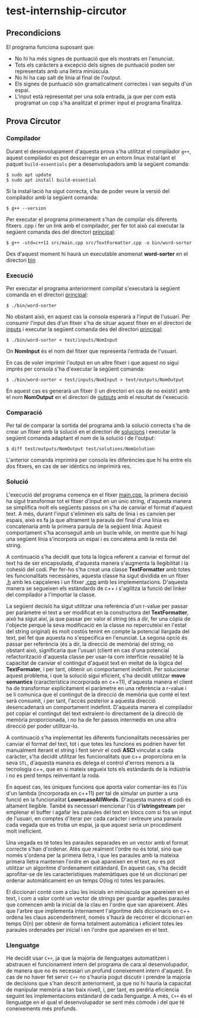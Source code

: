 # test-internship-circutor

## Precondicions

El programa funciona suposant que:

- No hi ha més signes de puntuació que els mostrats en l'enunciat.
- Tots els caràcters a excepció dels signes de puntuació poden ser representats amb una lletra minúscula.
- No hi ha cap salt de línia al final de l'output.
- Els signes de puntuació són gramaticalment correctes i van seguits d'un espai.
- L'input està representat per una sola entrada, ja que per com està programat un cop s'ha analitzat el primer input el programa finalitza.



## Prova Circutor


### Compilador

Durant el desenvolupament d'aquesta prova s'ha utilitzat el compilador `g++`, aquest compilador es pot descarregar en un entorn linux instal·lant el paquet `build-essentials` per a desenvolupadors amb la següent comanda:

```
$ sudo apt update
$ sudo apt install build-essential
```

Si la instal·lació ha sigut correcta, s'ha de poder veure la versió del compilador amb la següent comanda:

```
$ g++ --version
```

Per executar el programa primerament s'han de compilar els diferents fitxers .cpp i fer un link amb el compilador, per fer tot això cal executar la següent comanda des del directori [principal](/):

```
$ g++ -std=c++11 src/main.cpp src/TextFormatter.cpp -o bin/word-sorter
```

Des d'aquest moment hi haurà un executable anomenat **word-sorter** en el directori [bin](/bin)


### Execució

Per executar el programa anteriorment compilat s'executarà la següent comanda en el directori [principal](/.):

```
$ ./bin/word-sorter
```

No obstant això, en aquest cas la consola esperarà a l'input de l'usuari. Per consumir l'input des d'un fitxer s'ha de situar aquest fitxer en el directori de [inputs](/test/inputs) i executar la següent comanda des del directori [principal](./):

```
$ ./bin/word-sorter < test/inputs/NomInput
```

On **NomInput** és el nom del fitxer que representa l'entrada de l'usuari.

En cas de voler imprimir l'output en un altre fitxer i que aquest no sigui imprès per consola s'ha d'executar la següent comanda:

```
$ ./bin/word-sorter < test/inputs/NomInput > test/outputs/NomOutput
```

En aquest cas es generarà un fitxer (i un directori en cas de no existir) amb el nom **NomOutput** en el directori de [outputs](/test/outputs) amb el resultat de l'execució.


### Comparació

Per tal de comparar la sortida del programa amb la solució correcta s'ha de crear un fitxer amb la solució en el directori de [solucions](/test/solutions) i executar la següent comanda adaptant el nom de la solució i de l'output:

```
$ diff test/outputs/NomOutput test/solutions/NomSolution
```

L'anterior comanda imprimirà per consola les diferències que hi ha entre els dos fitxers, en cas de ser idèntics no imprimirà res.


### Solució

L'execució del programa comença en el fitxer [main.cpp](src/main.cpp), la primera decisió ha sigut transformar tot el fitxer d'input en un únic string, d'aquesta manera se simplifica molt els següents passos on s'ha de canviar el format d'aquest text. A més, durant l'input s'eliminen els salts de línia i es canvien per espais, això es fa ja que altrament la paraula del final d'una línia es concatenaria amb la primera paraula de la següent línia. 
Aquest comportament s'ha aconseguit amb un bucle while, on mentre que hi hagi una següent línia s'incorpora un espai i es concatena amb la resta del string.

A continuació s'ha decidit que tota la lògica referent a canviar el format del text ha de ser encapsulada, d'aquesta manera s'augmenta la llegibilitat i la cohesió del codi. Per fer-ho s'ha
creat una classe **TextFormatter** amb totes les funcionalitats necessàries, aquesta classe ha sigut dividida en un fitxer [.h](/headers/TextFormatter.h) amb les capçaleres i un fitxer [.cpp](/src/TextFormatter.cpp) amb les implementacions. D'aquesta manera se segueixen els estàndards de c++ i s'agilitza la funció del linker del compilador a l'importar la classe.

La següent decisió ha sigut utilitzar una referència d'un r-value per passar per paràmetre el text a ser modificat en la constructora del **TextFormatter**, això ha sigut així, ja que passar per valor el string (és a dir, fer una còpia de l'objecte perquè la seva modificació en la classe no repercuteixi en l'estat del string original) és molt costós tenint en compte la potencial llargada del text, pel fet que aquesta no s'especifica en l'enunciat. La segona opció és passar per referència (és a dir, la direcció de memòria) del string; no obstant això, significaria
que l'usuari (client en cas d'una potencial refactorització d'aquesta classe per usar-la com interfície reusable) té la capacitat de canviar el contingut d'aquest text en meitat de la lògica del **TextFormater**, i per tant, obtenir un comportament indefinit.
Per solucionar aquest problema, i que la solució sigui eficient, s'ha decidit utilitzar **move semantics** (característica incorporada en c++11), d'aquesta manera el client ha de transformar explícitament el paràmetre en una referència a r-value i se li comunica que el contingut de la direcció de memòria que conté el text serà consumit, i per tant, l'accés posterior a aquesta direcció desencadenarà un comportament indefinit. D'aquesta manera
el compilador pot copiar el contingut del text extraient-lo directament de la direcció de memòria proporcionada, i no ha de fer passos intermedis en una altra direcció per poder utilitzar-lo.

A continuació s'ha implementat les diferents funcionalitats necessàries per canviar el format del text, tot i que totes les funcions es podrien haver fet manualment iterant el string i fent servir el codi **ASCI** vinculat a cada caràcter, s'ha decidit utilitzar les funcionalitats que c++ proporciona en la seva `STL`, d'aquesta manera es delega el control d'errors menors a la tecnologia c++, que en si mateix segueix tots els estàndards de la indústria i no es perd temps reinventant la roda.

En aquest cas, les úniques funcions que aporta valor comentar-les és l'ús d'un lambda (incorporada en c++11) per tal de simular un punter a una funció en la funcionalitat **LowercaseAllWords**. D'aquesta manera el codi és altament llegible. 
També és necessari mencionar l'ús d'**istringstream** per emplenar el buffer i agafar les paraules del text en blocs com si fos un input de l'usuari, en comptes d'iterar per cada caràcter i extreure una paraula cada vegada que es troba un espai, ja que aquest seria un procediment molt ineficient.

Una vegada es té totes les paraules separades en un vector amb el format correcte s'han d'ordenar. Atès que realment l'ordre no és total, sinó que només s'ordena per la primera lletra, i que les paraules amb la mateixa primera lletra mantenen l'ordre en què apareixen en el text, no es pot utilitzar un algoritme d'ordenament estàndard.
En aquest cas, s'ha decidit aprofitar-se de les característiques matemàtiques que té un diccionari per ordenar automàticament en un temps O(log n) totes les paraules.

El diccionari conté com a clau les inicials en minúscula que apareixen en el text, i com a valor conté un vector de strings per guardar aquelles paraules que comencen amb la inicial de la clau en l'ordre que van apareixent.
Atès que l'arbre que implementa internament l'algoritme dels diccionaris en c++ ordena les claus ascendentment, només s'haurà de recórrer el diccionari en temps O(n)  per obtenir de forma totalment automàtica i eficient totes les paraules ordenades per inicial i en l'ordre que apareixen en el text.


### Llenguatge

He decidit usar `C++`, ja que la majoria de llenguatges automatitzen i abstrauen el funcionament intern del programa de cara al desenvolupador, de manera que no és necessari un profund coneixement intern d'aquest.
En cas de no haver fet servir `C++` no s'hauria pogut discutir i prendre la majoria de decisions que s'han descrit anteriorment, ja que no hi hauria la capacitat de manipular memòria a tan baix nivell, i, per tant, es perdria eficiència seguint les implementacions estàndard de cada llenguatge.
A més, `C++` és el llenguatge en el qual el desenvolupador se sent més còmode i del que té coneixements més profunds.
